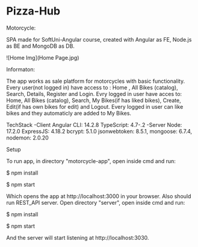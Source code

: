 # Pizza-Hub
Motorcycle:

SPA  made for SoftUni-Angular course, created with Angular as FE, Node.js as BE and MongoDB as DB.

![Home Img](Home Page.jpg)

Informaton:

The app works as sale platform for motorcycles with basic functionality.
Every user(not logged in) have access to : Home , All Bikes (catalog), Search, Details, Register and Login.
Evry logged in user have acces to: Home, All Bikes (catalog), Search, My Bikes(if has liked bikes), Create, Edit(if has own bikes for edit) and Logout.
Every logged in user can like bikes and they automaticly are added to My Bikes.


TechStack
-Client
    Angular CLI: 14.2.8
    TypeScript: 4.7-.2
-Server
    Node: 17.2.0
    ExpressJS: 4.18.2
    bcrypt: 5.1.0
    jsonwebtoken: 8.5.1,
    mongoose: 6.7.4,
    nodemon: 2.0.20

Setup

To run app, in directory "motorcycle-app",  open inside cmd and run:

$ npm install

$ npm start

Which opens the app at http://localhost:3000 in your browser.
Also should run REST_API server.
Open directory "server", open inside cmd and run:

$ npm install

$ npm start

And the server will start listening at http://localhost:3030.


